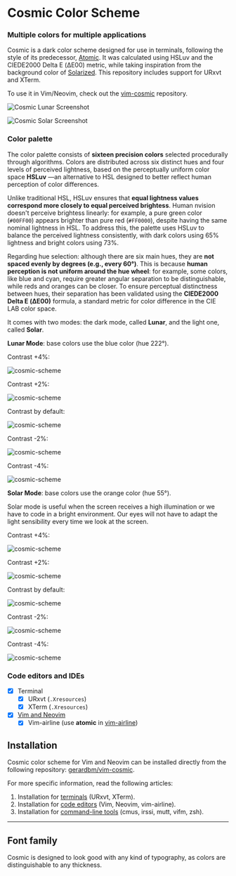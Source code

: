 # Cosmic Color Scheme

### Multiple colors for multiple applications

Cosmic is a dark color scheme designed for use in terminals, following the style of its predecessor, [Atomic](https://github.com/gerardbm/atomic). It was calculated using HSLuv and the CIEDE2000 Delta E (ΔE00) metric, while taking inspiration from the background color of [Solarized](https://github.com/altercation/solarized). This repository includes support for URxvt and XTerm.

To use it in Vim/Neovim, check out the [vim-cosmic](https://github.com/gerardbm/vim-cosmic) repository.

![Cosmic Lunar Screenshot](https://github.com/gerardbm/vim-cosmic/blob/master/img/Cosmic-Lunar-Mode.png)

![Cosmic Solar Screenshot](https://github.com/gerardbm/vim-cosmic/blob/master/img/Cosmic-Solar-Mode.png)

### Color palette

The color palette consists of **sixteen precision colors** selected procedurally through algorithms. Colors are distributed across six distinct hues and four levels of perceived lightness, based on the perceptually uniform color space **HSLuv** —an alternative to HSL designed to better reflect human perception of color differences.

Unlike traditional HSL, HSLuv ensures that **equal lightness values correspond more closely to equal perceived brightess**. Human nvision doesn't perceive brightess linearly: for example, a pure green color (`#00FF00`) appears brighter than pure red (`#FF0000`), despite having the same nominal lightness in HSL. To address this, the palette uses HSLuv to balance the perceived lightness consistently, with dark colors using 65% lightness and bright colors using 73%.

Regarding hue selection: although there are six main hues, they are **not spaced evenly by degrees (e.g., every 60°)**. This is because **human perception is not uniform around the hue wheel**: for example, some colors, like blue and cyan, require greater angular separation to be distinguishable, while reds and oranges can be closer. To ensure perceptual distinctness between hues, their separation has been validated using the **CIEDE2000 Delta E (ΔE00)** formula, a standard metric for color difference in the CIE LAB color space.

It comes with two modes: the dark mode, called **Lunar**, and the light one, called **Solar**.

**Lunar Mode**: base colors use the blue color (hue 222°).

Contrast +4%:

![cosmic-scheme](https://github.com/gerardbm/cosmic/blob/master/img/cosmic-lunar-c1.png)

Contrast +2%:

![cosmic-scheme](https://github.com/gerardbm/cosmic/blob/master/img/cosmic-lunar-c2.png)

Contrast by default:

![cosmic-scheme](https://github.com/gerardbm/cosmic/blob/master/img/cosmic-lunar-c3.png)

Contrast -2%:

![cosmic-scheme](https://github.com/gerardbm/cosmic/blob/master/img/cosmic-lunar-c4.png)

Contrast -4%:

![cosmic-scheme](https://github.com/gerardbm/cosmic/blob/master/img/cosmic-lunar-c5.png)

**Solar Mode**: base colors use the orange color (hue 55°).

Solar mode is useful when the screen receives a high illumination or we have to code in a bright environment. Our eyes will not have to adapt the light sensibility every time we look at the screen.

Contrast +4%:

![cosmic-scheme](https://github.com/gerardbm/cosmic/blob/master/img/cosmic-solar-c6.png)

Contrast +2%:

![cosmic-scheme](https://github.com/gerardbm/cosmic/blob/master/img/cosmic-solar-c7.png)

Contrast by default:

![cosmic-scheme](https://github.com/gerardbm/cosmic/blob/master/img/cosmic-solar-c8.png)

Contrast -2%:

![cosmic-scheme](https://github.com/gerardbm/cosmic/blob/master/img/cosmic-solar-c9.png)

Contrast -4%:

![cosmic-scheme](https://github.com/gerardbm/cosmic/blob/master/img/cosmic-solar-c0.png)

### Code editors and IDEs

- [x] Terminal
	- [x] URxvt (`.Xresources`)
	- [x] XTerm (`.Xresources`)
- [x] [Vim and Neovim](https://github.com/gerardbm/vim-cosmic)
	- [x] Vim-airline (use **atomic** in [vim-airline](https://github.com/vim-airline/vim-airline))

## Installation

Cosmic color scheme for Vim and Neovim can be installed directly from the following repository: [gerardbm/vim-cosmic](https://github.com/gerardbm/vim-cosmic).

For more specific information, read the following articles:

1. Installation for [terminals](https://github.com/gerardbm/cosmic/blob/master/INSTALL_TERM.md) (URxvt, XTerm).
2. Installation for [code editors](https://github.com/gerardbm/cosmic/blob/master/INSTALL_EDITORS.md) (Vim, Neovim, vim-airline).
3. Installation for [command-line tools](https://github.com/gerardbm/cosmic/blob/master/INSTALL_TOOLS.md) (cmus, irssi, mutt, vifm, zsh).

- - -

## Font family

Cosmic is designed to look good with any kind of typography, as colors are distinguishable to any thickness.
